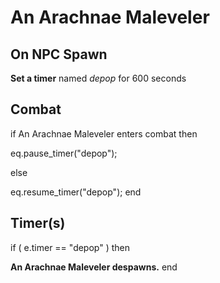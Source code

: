 # An Arachnae Maleveler
## On NPC Spawn

**Set a timer** named *depop* for 600 seconds
## Combat

if  An Arachnae Maleveler enters combat  then


eq.pause_timer("depop");

else


eq.resume_timer("depop");
end

## Timer(s)

if ( e.timer == "depop" ) then


**An Arachnae Maleveler despawns.**
end
